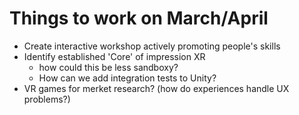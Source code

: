 
# Things to work on March/April

- Create interactive workshop actively promoting people's skills
- Identify established 'Core' of impression XR
  - how could this be less sandboxy?
  - How can we add integration tests to Unity?
- VR games for merket research? (how do experiences handle UX problems?)